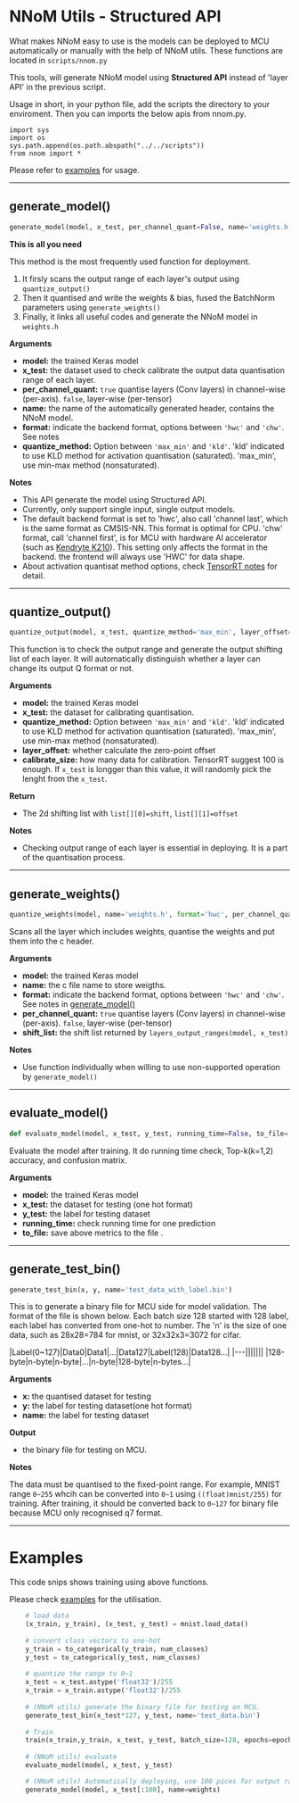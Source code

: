 
# NNoM Utils - Structured API

What makes NNoM easy to use is the models can be deployed to MCU automatically or manually with the help of NNoM utils. 
These functions are located in `scripts/nnom.py`

This tools, will generate NNoM model using **Structured API** instead of 'layer API' in the previous script.

Usage in short, in your python file, add the scripts the directory to your enviroment. Then you can imports the below apis from nnom.py. 

~~~
import sys
import os
sys.path.append(os.path.abspath("../../scripts"))
from nnom import *
~~~

Please refer to [examples](https://github.com/majianjia/nnom/tree/master/examples) for usage.


---

## generate_model()

~~~python
generate_model(model, x_test, per_channel_quant=False, name='weights.h', format='hwc', quantize_method='max_min')
~~~

**This is all you need**

This method is the most frequently used function for deployment. 

1. It firsly scans the output range of each layer's output using `quantize_output()`
2. Then it quantised and write the weights & bias, fused the BatchNorm parameters using `generate_weights()`
3. Finally, it links all useful codes and generate the NNoM model in `weights.h`

**Arguments**

- **model:** the trained Keras model
- **x_test:** the dataset used to check calibrate the output data quantisation range of each layer.
- **per_channel_quant:** `true` quantise layers (Conv layers) in channel-wise (per-axis). `false`, layer-wise (per-tensor)
- **name:** the name of the automatically generated header, contains the NNoM model. 
- **format:** indicate the backend format, options between `'hwc'` and `'chw'`. See notes
- **quantize_method:** Option between `'max_min'` and `'kld'`. 'kld' indicated to use KLD method for activation quantisation (saturated). 'max_min', use min-max method (nonsaturated). 

**Notes**

- This API generate the model using Structured API. 
- Currently, only support single input, single output models. 
- The default backend format is set to 'hwc', also call 'channel last', which is the same format as CMSIS-NN. This format is optimal for CPU. 
'chw' format, call 'channel first', is for MCU with hardware AI accelerator (such as [Kendryte K210](https://kendryte.com/)).
This setting only affects the format in the backend. the frontend will always use 'HWC' for data shape. 
- About activation quantisat method options, check [TensorRT notes](http://on-demand.gputechconf.com/gtc/2017/presentation/s7310-8-bit-inference-with-tensorrt.pdf) for detail. 

---

## quantize_output()

~~~python
quantize_output(model, x_test, quantize_method='max_min', layer_offset=True, calibrate_size=100):
~~~

This function is to check the output range and generate the output shifting list of each layer. It will automatically distinguish whether a layer can change its output Q format or not. 

**Arguments**

- **model:** the trained Keras model
- **x_test:** the dataset for calibrating quantisation.
- **quantize_method:** Option between `'max_min'` and `'kld'`. 'kld' indicated to use KLD method for activation quantisation (saturated). 'max_min', use min-max method (nonsaturated). 
- **layer_offset:** whether calculate the zero-point offset 
- **calibrate_size:** how many data for calibration. TensorRT suggest 100 is enough. If `x_test` is longger than this value, it will randomly pick the lenght from the `x_test`.

**Return**

- The 2d shifting list with `list[][0]=shift`, `list[][1]=offset`

**Notes**

- Checking output range of each layer is essential in deploying. It is a part of the quantisation process. 

---

## generate_weights()

~~~python
quantize_weights(model, name='weights.h', format='hwc', per_channel_quant=True, layer_q_list=None)
~~~

Scans all the layer which includes weights, quantise the weights and put them into the c header.

**Arguments**

- **model:** the trained Keras model
- **name:** the c file name to store weigths.
- **format:** indicate the backend format, options between `'hwc'` and `'chw'`. See notes in [generate_model()](#generate_model)
- **per_channel_quant:** `true` quantise layers (Conv layers) in channel-wise (per-axis). `false`, layer-wise (per-tensor)
- **shift_list:** the shift list returned by `layers_output_ranges(model, x_test)`

**Notes**

- Use function individually when willing to use non-supported operation by `generate_model()`

---


## evaluate_model()

~~~python
def evaluate_model(model, x_test, y_test, running_time=False, to_file='evaluation.txt'):
~~~

Evaluate the model after training. It do running time check, Top-k(k=1,2) accuracy, and confusion matrix. 

**Arguments**

- **model:** the trained Keras model
- **x_test:** the dataset for testing (one hot format)
- **y_test:** the label for testing dataset
- **running_time:** check running time for one prediction
- **to_file:** save above metrics to the file . 

---

## generate_test_bin()

~~~python
generate_test_bin(x, y, name='test_data_with_label.bin')
~~~

This is to generate a binary file for MCU side for model validation. 
The format of the file is shown below. 
Each batch size 128 started with 128 label, each label has converted from one-hot to number. 
The 'n' is the size of one data, such as 28x28=784 for mnist, or 32x32x3=3072 for cifar. 

|Label(0~127)|Data0|Data1|...|Data127|Label(128)|Data128...|
|---|||||||
|128-byte|n-byte|n-byte|...|n-byte|128-byte|n-bytes...|

**Arguments**

- **x:** the quantised dataset for testing
- **y:** the label for testing dataset(one hot format)
- **name:** the label for testing dataset

**Output**
- the binary file for testing on MCU.

**Notes**

The data must be quantised to the fixed-point range. For example, 
MNIST range `0~255` whcih can be converted into `0~1` using `((float)mnist/255)` for training. 
After training, it should be converted back to `0~127` for binary file because MCU only recognised q7 format. 


---

# Examples

This code snips shows training using above functions. 

Please check [examples](https://github.com/majianjia/nnom/tree/master/examples) for the utilisation. 

~~~python
	# load data
	(x_train, y_train), (x_test, y_test) = mnist.load_data()
	
	# convert class vectors to one-hot
    y_train = to_categorical(y_train, num_classes)
    y_test = to_categorical(y_test, num_classes)
	
	# quantize the range to 0~1
    x_test = x_test.astype('float32')/255
    x_train = x_train.astype('float32')/255
	
	# (NNoM utils) generate the binary file for testing on MCU. 
	generate_test_bin(x_test*127, y_test, name='test_data.bin')
	
	# Train
	train(x_train,y_train, x_test, y_test, batch_size=128, epochs=epochs)
	
	# (NNoM utils) evaluate
    evaluate_model(model, x_test, y_test)

    # (NNoM utils) Automatically deploying, use 100 pices for output range
    generate_model(model, x_test[:100], name=weights)
	
~~~











